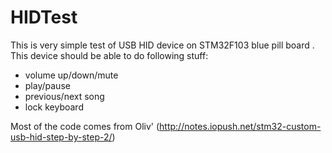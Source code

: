 # HIDTest
This is very simple test of USB HID device on STM32F103 blue pill board . 
This device should be able to do following stuff:
- volume up/down/mute
- play/pause
- previous/next song
- lock keyboard

Most of the code comes from Oliv' (http://notes.iopush.net/stm32-custom-usb-hid-step-by-step-2/)
